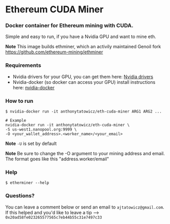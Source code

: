 # Ethereum CUDA Miner


### Docker container for Ethereum mining with CUDA.

Simple and easy to run, if you have a Nvidia GPU and want to mine eth.

**Note** This image builds ethminer, which an activily maintained Genoil fork <https://github.com/ethereum-mining/ethminer>

### Requirements
- Nvidia drivers for your GPU, you can get them here: [Nvidia drivers](http://www.nvidia.com/Download/index.aspx)
- Nvidia-docker (so docker can access your GPU) install instructions here: [nvidia-docker](https://github.com/NVIDIA/nvidia-docker)

### How to run
```
$ nvidia-docker run -it anthonytatowicz/eth-cuda-miner ARG1 ARG2 ...

# Example
nvidia-docker run -it anthonytatowicz/eth-cuda-miner \
-S us-west1.nanopool.org:9999 \
-O <your_wallet_address>.<worker_name>/<your_email>
```

**Note** `-U` is set by default

**Note** Be sure to change the -O argument to your mining address and email. The format goes like this "address.worker/email"

### Help
`$ etherminer --help`

### Questions?
You can leave a comment below or send an email to `ajtatowicz@gmail.com`.
If this helped and you'd like to leave a tip --> `0x20ad58fe023265577565c7eb44b55c31e7497c33`
